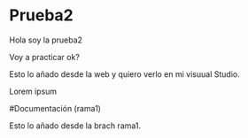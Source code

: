 # Prueba2

Hola soy la prueba2

Voy a practicar ok?

Esto lo añado desde la web y quiero verlo en mi visuual Studio.

Lorem ipsum

#Documentación (rama1)

Esto lo añado desde la brach rama1.